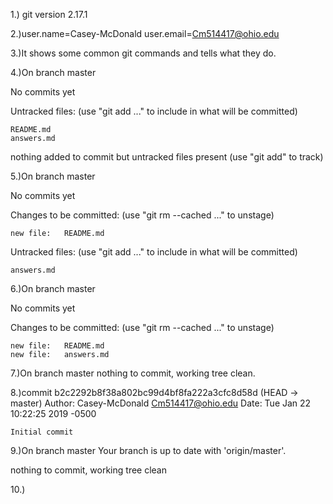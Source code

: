 1.) git version 2.17.1

2.)user.name=Casey-McDonald
   user.email=Cm514417@ohio.edu

3.)It shows some common git commands and tells what they do.

4.)On branch master

   No commits yet

   Untracked files:
     (use "git add <file>..." to include in what will be committed)

	README.md
	answers.md

nothing added to commit but untracked files present (use "git add" to track)

5.)On branch master

   No commits yet

   Changes to be committed:
    (use "git rm --cached <file>..." to unstage)

	new file:   README.md

   Untracked files:
    (use "git add <file>..." to include in what will be committed)

	answers.md

6.)On branch master

   No commits yet

   Changes to be committed:
     (use "git rm --cached <file>..." to unstage)

	new file:   README.md
	new file:   answers.md

7.)On branch master
   nothing to commit, working tree clean.

8.)commit b2c2292b8f38a802bc99d4bf8fa222a3cfc8d58d (HEAD -> master)
   Author: Casey-McDonald <Cm514417@ohio.edu>
   Date:   Tue Jan 22 10:22:25 2019 -0500

    Initial commit

9.)On branch master
   Your branch is up to date with 'origin/master'.

   nothing to commit, working tree clean

10.)

   
